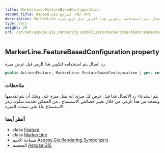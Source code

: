 ```yaml
---
title: MarkerLine.FeatureBasedConfiguration
second_title: Aspose.GIS لمرجع .NET API
description: MarkerLine ملكية. رد اتصال يتم استخدامه لتكوين هذا الرمز قبل عرض ميزة.
type: docs
weight: 20
url: /ar/net/aspose.gis.rendering.symbolizers/markerline/featurebasedconfiguration/
---
```

## MarkerLine.FeatureBasedConfiguration property

رد اتصال يتم استخدامه لتكوين هذا الرمز قبل عرض ميزة.

```csharp
public Action<Feature, MarkerLine> FeatureBasedConfiguration { get; set; }
```

### ملاحظات

يتم استدعاء رد الاتصال هذا قبل عرض كل ميزة. إنه يقبل ميزة على وشك أن يتم تقديمها ونسخة من هذا الرمز. من خلال تغيير خصائص الاستنساخ ، من الممكن تحديث سلوك رمز الاستنساخ بناءً على سمات الميزة.

### أنظر أيضا

* class [Feature](../../../aspose.gis/feature/)
* class [MarkerLine](../)
* مساحة الاسم [Aspose.Gis.Rendering.Symbolizers](../../markerline/)
* المجسم [Aspose.GIS](../../../)


